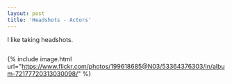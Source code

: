 ```yaml
---
layout: post
title: 'Headshots - Actors'
---
```

I like taking headshots. 

<img sc ="https://jzoobshoots.com/#jp-carousel-112">

{% include image.html url="https://www.flickr.com/photos/199618685@N03/53364376303/in/album-72177720313030098/" %}

